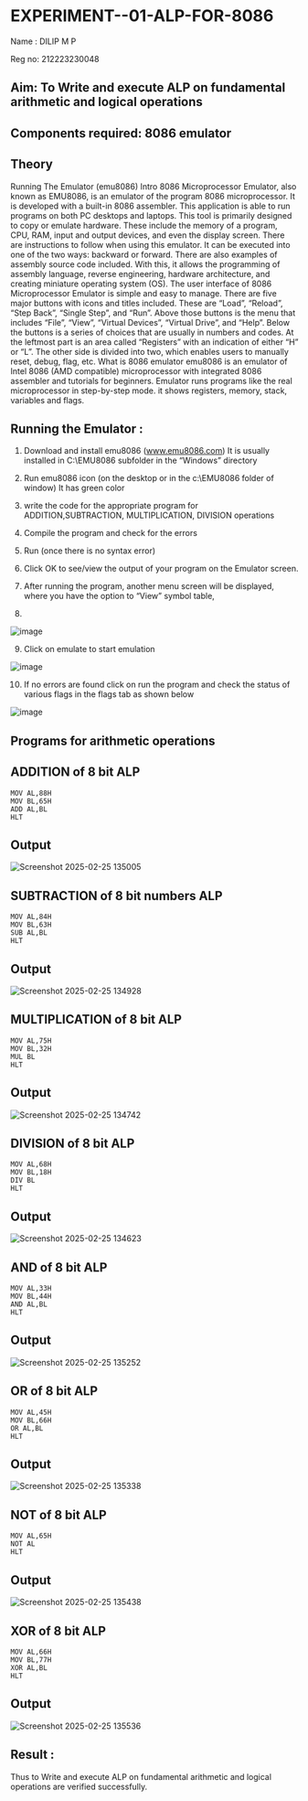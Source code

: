 # EXPERIMENT--01-ALP-FOR-8086
Name : DILIP M P

Reg no: 212223230048

## Aim: To Write and execute ALP on fundamental arithmetic and logical operations
## Components required: 8086  emulator 
## Theory 
Running The Emulator (emu8086) Intro 8086 Microprocessor Emulator, also known as EMU8086, is an emulator of the program 8086 microprocessor. It is developed with a built-in 8086 assembler. This application is able to run programs on both PC desktops and laptops. This tool is primarily designed to copy or emulate hardware. These include the memory of a program, CPU, RAM, input and output devices, and even the display screen. There are instructions to follow when using this emulator. It can be executed into one of the two ways: backward or forward. There are also examples of assembly source code included. With this, it allows the programming of assembly language, reverse engineering, hardware architecture, and creating miniature operating system (OS). The user interface of 8086 Microprocessor Emulator is simple and easy to manage. There are five major buttons with icons and titles included. These are “Load”, “Reload”, “Step Back”, “Single Step”, and “Run”. Above those buttons is the menu that includes “File”, “View”, “Virtual Devices”, “Virtual Drive”, and “Help”. Below the buttons is a series of choices that are usually in numbers and codes. At the leftmost part is an area called “Registers” with an indication of either “H” or “L”. The other side is divided into two, which enables users to manually reset, debug, flag, etc. What is 8086 emulator emu8086 is an emulator of Intel 8086 (AMD compatible) microprocessor with integrated 8086 assembler and tutorials for beginners. Emulator runs programs like the real microprocessor in step-by-step mode. it shows registers, memory, stack, variables and flags.


## Running the Emulator :
1.	Download and install emu8086 (www.emu8086.com) It is usually installed in C:\EMU8086 subfolder in the “Windows” directory
2.	Run  emu8086 icon (on the desktop or in the c:\EMU8086 folder of window) It has green color 
 
 
3.	write the code for the appropriate program for ADDITION,SUBTRACTION, MULTIPLICATION,  DIVISION operations 

4.	 Compile the program and check for the errors 
5.	Run (once there is no syntax error) 

6.	Click OK to see/view the output of your program on the Emulator screen. 


7.	After running the program, another menu screen will be displayed, where you have the option to “View” symbol table,
8.	 


![image](https://user-images.githubusercontent.com/36288975/189273263-d65baae9-4b8f-4723-afb3-c0ffa4052b04.png)











9.	Click on emulate to start emulation 








![image](https://user-images.githubusercontent.com/36288975/189273273-9bb36ec1-e2e8-4892-8d35-37707332bfdc.png)








10.	If no errors are found click on run the program and check the status of various flags in the flags tab as shown below 






![image](https://user-images.githubusercontent.com/36288975/189273277-113a2a33-4a40-4ff8-95a5-ecd3a1f504fe.png)







## Programs for arithmetic  operations

## ADDITION of 8 bit ALP 
```
MOV AL,88H
MOV BL,65H
ADD AL,BL
HLT
```
## Output  
![Screenshot 2025-02-25 135005](https://github.com/user-attachments/assets/bc084a0a-2ba9-4d5e-b2e3-ee216734e22b)

## SUBTRACTION of 8 bit numbers  ALP 
```
MOV AL,84H
MOV BL,63H
SUB AL,BL
HLT
```
## Output  
![Screenshot 2025-02-25 134928](https://github.com/user-attachments/assets/87b9e390-14b3-412a-b6eb-fb3ae0fb2cea)

## MULTIPLICATION of 8 bit ALP 
```
MOV AL,75H
MOV BL,32H
MUL BL
HLT
```
## Output  
![Screenshot 2025-02-25 134742](https://github.com/user-attachments/assets/2dd2305e-82e9-47d2-990a-d6ccc8966308)

## DIVISION of 8 bit ALP 
```
MOV AL,68H
MOV BL,18H
DIV BL
HLT
```
## Output  
![Screenshot 2025-02-25 134623](https://github.com/user-attachments/assets/fd3ce2d6-da12-4683-8dd4-9ddf0b22a781)

## AND of 8 bit ALP 
```
MOV AL,33H
MOV BL,44H
AND AL,BL
HLT
```
## Output 
![Screenshot 2025-02-25 135252](https://github.com/user-attachments/assets/f014128f-60f3-41c1-88b3-20c0070e5ba7)

## OR of 8 bit ALP 
```
MOV AL,45H
MOV BL,66H
OR AL,BL
HLT
```
## Output 
![Screenshot 2025-02-25 135338](https://github.com/user-attachments/assets/7ef8d4a7-8dd8-40ed-9e4d-5be08de2736a)

## NOT of 8 bit ALP 
```
MOV AL,65H
NOT AL
HLT
```
## Output 
![Screenshot 2025-02-25 135438](https://github.com/user-attachments/assets/7e2d5770-ec35-4fd7-89ce-647f9a68ecb1)

## XOR of 8 bit ALP 
```
MOV AL,66H
MOV BL,77H
XOR AL,BL
HLT
```
## Output 
![Screenshot 2025-02-25 135536](https://github.com/user-attachments/assets/6ad28c31-1170-4240-bdb8-23c6f5db4bd6)

## Result :
Thus to Write and execute ALP on fundamental arithmetic and logical operations are verified successfully.
